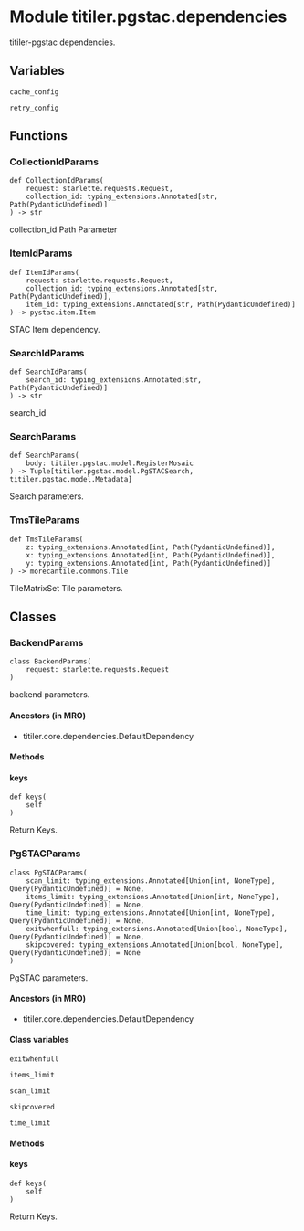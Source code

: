 # Module titiler.pgstac.dependencies

titiler-pgstac dependencies.

## Variables

```python3
cache_config
```

```python3
retry_config
```

## Functions

    
### CollectionIdParams

```python3
def CollectionIdParams(
    request: starlette.requests.Request,
    collection_id: typing_extensions.Annotated[str, Path(PydanticUndefined)]
) -> str
```

collection_id Path Parameter

    
### ItemIdParams

```python3
def ItemIdParams(
    request: starlette.requests.Request,
    collection_id: typing_extensions.Annotated[str, Path(PydanticUndefined)],
    item_id: typing_extensions.Annotated[str, Path(PydanticUndefined)]
) -> pystac.item.Item
```

STAC Item dependency.

    
### SearchIdParams

```python3
def SearchIdParams(
    search_id: typing_extensions.Annotated[str, Path(PydanticUndefined)]
) -> str
```

search_id

    
### SearchParams

```python3
def SearchParams(
    body: titiler.pgstac.model.RegisterMosaic
) -> Tuple[titiler.pgstac.model.PgSTACSearch, titiler.pgstac.model.Metadata]
```

Search parameters.

    
### TmsTileParams

```python3
def TmsTileParams(
    z: typing_extensions.Annotated[int, Path(PydanticUndefined)],
    x: typing_extensions.Annotated[int, Path(PydanticUndefined)],
    y: typing_extensions.Annotated[int, Path(PydanticUndefined)]
) -> morecantile.commons.Tile
```

TileMatrixSet Tile parameters.

## Classes

### BackendParams

```python3
class BackendParams(
    request: starlette.requests.Request
)
```

backend parameters.

#### Ancestors (in MRO)

* titiler.core.dependencies.DefaultDependency

#### Methods

    
#### keys

```python3
def keys(
    self
)
```

Return Keys.

### PgSTACParams

```python3
class PgSTACParams(
    scan_limit: typing_extensions.Annotated[Union[int, NoneType], Query(PydanticUndefined)] = None,
    items_limit: typing_extensions.Annotated[Union[int, NoneType], Query(PydanticUndefined)] = None,
    time_limit: typing_extensions.Annotated[Union[int, NoneType], Query(PydanticUndefined)] = None,
    exitwhenfull: typing_extensions.Annotated[Union[bool, NoneType], Query(PydanticUndefined)] = None,
    skipcovered: typing_extensions.Annotated[Union[bool, NoneType], Query(PydanticUndefined)] = None
)
```

PgSTAC parameters.

#### Ancestors (in MRO)

* titiler.core.dependencies.DefaultDependency

#### Class variables

```python3
exitwhenfull
```

```python3
items_limit
```

```python3
scan_limit
```

```python3
skipcovered
```

```python3
time_limit
```

#### Methods

    
#### keys

```python3
def keys(
    self
)
```

Return Keys.